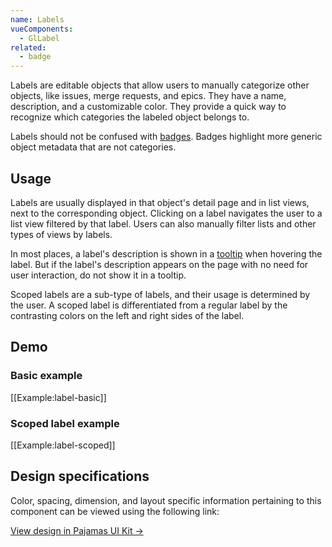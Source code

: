 ```yaml
---
name: Labels
vueComponents:
  - GlLabel
related:
  - badge
---
```


Labels are editable objects that allow users to manually categorize other objects, like issues, merge requests, and epics. They have a name, description, and a customizable color. They provide a quick way to recognize which categories the labeled object belongs to.

Labels should not be confused with [badges](/components/badge). Badges highlight more generic object metadata that are not categories.

## Usage

Labels are usually displayed in that object's detail page and in list views, next to the corresponding object. Clicking on a label navigates the user to a list view filtered by that label. Users can also manually filter lists and other types of views by labels.

In most places, a label's description is shown in a [tooltip](/components/tooltip) when hovering the label. But if the label's description appears on the page with no need for user interaction, do not show it in a tooltip.

Scoped labels are a sub-type of labels, and their usage is determined by the user. A scoped label is differentiated from a regular label by the contrasting colors on the left and right sides of the label.

## Demo

### Basic example

[[Example:label-basic]]

### Scoped label example

[[Example:label-scoped]]

## Design specifications

Color, spacing, dimension, and layout specific information pertaining to this component can be viewed using the following link:

[View design in Pajamas UI Kit →](https://www.figma.com/file/qEddyqCrI7kPSBjGmwkZzQ/Pajamas-UI-Kit-Beta?node-id=425%3A127)
